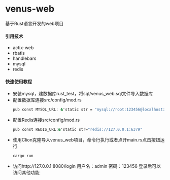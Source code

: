 # venus-web
基于Rust语言开发的web项目

#### 引用技术
- actix-web
- rbatis
- handlebars
- mysql
- redis
#### 快速使用教程
- 安装mysql，建数据库rust_test，将sql/venus_web.sql文件导入数据库
- 配置数据库连接src/config/mod.rs
  ```cmd
  pub const MYSQL_URL: &'static str = "mysql://root:123456@localhost:3306/rust_test"
  ```
- 配置Redis连接src/config/mod.rs
  ```cmd
  pub const REDIS_URL:&'static str="redis://127.0.0.1:6379"
  ```
- 使用Clion克隆导入venus_web项目，命令行执行或者点开main.rs点击按钮运行
  ```cmd
  cargo run
  ```
- 访问http://127.0.0.1:8080/login 用户名：admin 密码：123456 登录后可以访问其他功能




